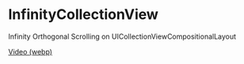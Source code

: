 # InfinityCollectionView

Infinity Orthogonal Scrolling on UICollectionViewCompositionalLayout

[Video (webp)](video.webp)
